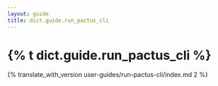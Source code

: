 ```yaml
---
layout: guide
title: dict.guide.run_pactus_cli
---
```


# {% t dict.guide.run_pactus_cli %}

{% translate_with_version user-guides/run-pactus-cli/index.md 2 %}
